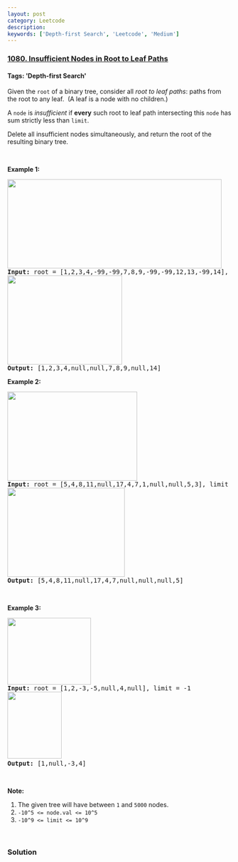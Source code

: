 ```yaml
---
layout: post
category: Leetcode
description: 
keywords: ['Depth-first Search', 'Leetcode', 'Medium']
---
```

### [1080. Insufficient Nodes in Root to Leaf Paths](https://leetcode.com/problems/insufficient-nodes-in-root-to-leaf-paths)

#### Tags: 'Depth-first Search'

<div class="content__u3I1 question-content__JfgR"><div><p>Given the <code>root</code> of a binary tree, consider all <em>root to leaf paths</em>: paths from the root to any leaf.  (A leaf is a node with no children.)</p>
<p>A <code>node</code> is <em>insufficient</em> if <strong>every</strong> such root to leaf path intersecting this <code>node</code> has sum strictly less than <code>limit</code>.</p>
<p>Delete all insufficient nodes simultaneously, and return the root of the resulting binary tree.</p>
<p> </p>
<p><strong>Example 1:</strong></p>
<pre><strong><img alt="" src="https://assets.leetcode.com/uploads/2019/06/05/insufficient-11.png" style="width: 482px; height: 200px;"/>
Input: </strong>root = <span id="example-input-1-1">[1,2,3,4,-99,-99,7,8,9,-99,-99,12,13,-99,14]</span>, limit = <span id="example-input-1-2">1</span>
<strong><img alt="" src="https://assets.leetcode.com/uploads/2019/06/05/insufficient-2.png" style="width: 258px; height: 200px;"/>
Output: </strong><span id="example-output-1">[1,2,3,4,null,null,7,8,9,null,14]</span>
</pre>
<div>
<p><strong>Example 2:</strong></p>
<pre><strong><img alt="" src="https://assets.leetcode.com/uploads/2019/06/05/insufficient-3.png" style="width: 292px; height: 200px;"/>
Input: </strong>root = <span id="example-input-2-1">[5,4,8,11,null,17,4,7,1,null,null,5,3]</span>, limit = <span id="example-input-2-2">22</span>
<strong><img alt="" src="https://assets.leetcode.com/uploads/2019/06/05/insufficient-4.png" style="width: 264px; height: 200px;"/>
Output: </strong><span id="example-output-2">[5,4,8,11,null,17,4,7,null,null,null,5]</span></pre>
<p> </p>
<p><strong>Example 3:</strong></p>
<pre><strong><img alt="" src="https://assets.leetcode.com/uploads/2019/06/11/screen-shot-2019-06-11-at-83301-pm.png" style="width: 188px; height: 150px;"/>
Input: </strong>root = <span>[1,2,-3,-5,null,4,null]</span>, limit = -1
<img alt="" src="https://assets.leetcode.com/uploads/2019/06/11/screen-shot-2019-06-11-at-83517-pm.png" style="width: 122px; height: 150px;"/><strong>
Output: </strong><span>[1,null,-3,4]</span></pre>
</div>
<p> </p>
<p><strong>Note:</strong></p>
<ol>
<li>The given tree will have between <code>1</code> and <code>5000</code> nodes.</li>
<li><code>-10^5 &lt;= node.val &lt;= 10^5</code></li>
<li><code>-10^9 &lt;= limit &lt;= 10^9</code></li>
</ol>
<div>
<div> </div>
</div>
</div></div>

### Solution
